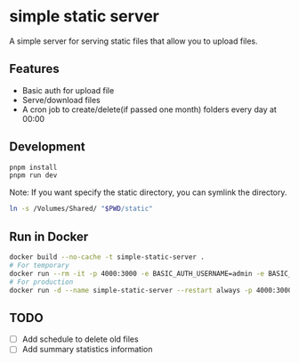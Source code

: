 # simple static server

A simple server for serving static files that allow you to upload files.

## Features

- Basic auth for upload file
- Serve/download files
- A cron job to create/delete(if passed one month) folders every day at 00:00

## Development

```bash
pnpm install
pnpm run dev
```

Note: If you want specify the static directory, you can symlink the directory.

```bash
ln -s /Volumes/Shared/ "$PWD/static"
```

## Run in Docker

```bash
docker build --no-cache -t simple-static-server .
# For temporary
docker run --rm -it -p 4000:3000 -e BASIC_AUTH_USERNAME=admin -e BASIC_AUTH_PASSWORD=password -v /Volumes/Shared:/app/static simple-static-server
# For production
docker run -d --name simple-static-server --restart always -p 4000:3000 -e BASIC_AUTH_USERNAME=admin -e BASIC_AUTH_PASSWORD=password -v /Volumes/Shared:/app/static simple-static-server
```

## TODO

- [ ] Add schedule to delete old files
- [ ] Add summary statistics information
